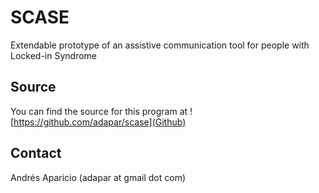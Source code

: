 # SCASE

Extendable prototype of an assistive communication tool for people with Locked-in Syndrome

## Source

You can find the source for this program at ![https://github.com/adapar/scase](Github)

## Contact

Andrés Aparicio (adapar at gmail dot com)

